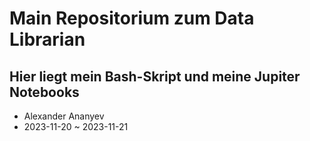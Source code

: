 # Main Repositorium zum Data Librarian
## Hier liegt mein Bash-Skript und meine Jupiter Notebooks
- Alexander Ananyev
- 2023-11-20 ~ 2023-11-21
